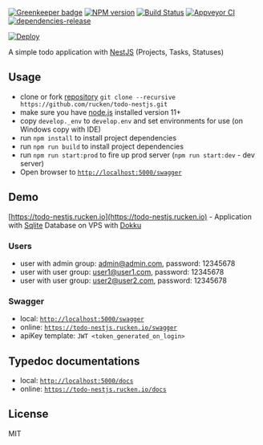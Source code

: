 [![Greenkeeper badge](https://badges.greenkeeper.io/rucken/todo-nestjs.svg)](https://greenkeeper.io/)
[![NPM version][npm-image]][npm-url]
[![Build Status][travis-image]][travis-url]
[![Appveyor CI](https://ci.appveyor.com/api/projects/status/9yo7t483j91vigdp/branch/master?svg=true)](https://ci.appveyor.com/project/EndyKaufman/todo-nestjs/branch/master)
[![dependencies-release][dependencies-image]][dependencies-url]

[![Deploy](https://www.herokucdn.com/deploy/button.svg)](https://heroku.com/deploy?template=https://github.com/rucken/todo-nestjs)

A simple todo application with [NestJS](https://github.com/nestjs/nest) (Projects, Tasks, Statuses)

## Usage

- clone or fork [repository](https://github.com/rucken/todo-nestjs.git) `git clone --recursive https://github.com/rucken/todo-nestjs.git`
- make sure you have [node.js](https://nodejs.org/) installed version 11+
- copy `develop._env` to `develop.env` and set environments for use (on Windows copy with IDE)
- run `npm install` to install project dependencies
- run `npm run build` to install project dependencies
- run `npm run start:prod` to fire up prod server (`npm run start:dev` - dev server)
- Open browser to [`http://localhost:5000/swagger`](http://localhost:5000/swagger)

## Demo

[https://todo-nestjs.rucken.io](https://todo-nestjs.rucken.io) - Application with [Sqlite](https://www.sqlite.org/index.html) Database on VPS with [Dokku](http://dokku.viewdocs.io/dokku/)

### Users

- user with admin group: admin@admin.com, password: 12345678
- user with user group: user1@user1.com, password: 12345678
- user with user group: user2@user2.com, password: 12345678

### Swagger

- local: [`http://localhost:5000/swagger`](http://localhost:5000/swagger)
- online: [`https://todo-nestjs.rucken.io/swagger`](https://todo-nestjs.rucken.io/swagger)
- apiKey template: `JWT <token_generated_on_login>`

## Typedoc documentations

- local: [`http://localhost:5000/docs`](http://localhost:5000/docs)
- online: [`https://todo-nestjs.rucken.io/docs`](https://todo-nestjs.rucken.io/docs)

## License

MIT

[travis-image]: https://travis-ci.org/rucken/todo-nestjs.svg?branch=master
[travis-url]: https://travis-ci.org/rucken/todo-nestjs
[dependencies-image]: https://david-dm.org/rucken/todo-nestjs/status.svg
[dependencies-url]: https://david-dm.org/rucken/todo-nestjs
[npm-image]: https://badge.fury.io/js/%40rucken%2Ftodo-nestjs.svg
[npm-url]: https://npmjs.org/package/@rucken/todo-nestjs
